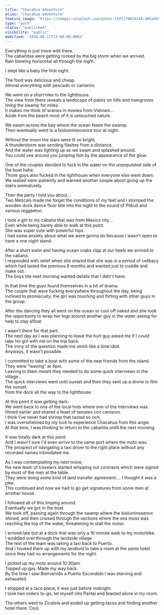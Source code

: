 ```yaml
---
title: "Chacahua Adventure"
alias: "chacahua-adventure"
feature_image: "https://images.unsplash.com/photo-1597179874248-905a95903827?ixlib=rb-1.2.1&q=80&fm=jpg&crop=entropy&cs=tinysrgb&w=2000&fit=max&ixid=eyJhcHBfaWQiOjExNzczfQ"
type: "post"
status: "published"
visibility: "public"
modified: "2020-08-11T13:00:00.000Z"
---
```


<p>Everything is just more wild there. <br>The cabañitas were getting rocked by the big storm when we arrived.<br>Rain blowing horizontal all through the night.</p><p>I slept like a baby the first night.</p><p>The food was delicious and cheap. <br>Almost everything with pescado or camaron.</p><p>We went on a short hike to the lighthouse. <br>The view from there reveals a landscape of palms on hills and mangroves lining the swamp for miles. <br>It makes me think of scenes in movies from Vietnam... <br>Aside from the beach most of it is untouched nature.</p><p>We swam across the bay where the ocean feeds the swamp. <br>Then eventually went to a bioluminescence tour at night. </p><p>Without the moon the stars were lit so bright. <br>A thunderstorm was sending flashes from a distance. <br>And the water was lighting up as we swam and splashed around.<br>You could see around you jumping fish by the appearance of the glow.</p><p>One of the couples decided to fuck in the water on the unpopulated side of the boat haha. <br>Those guys also fucked in the lighthouse when everyone else went down. <br>We waited semi-patiently and warned another couple about going up the stairs prematurely.</p><p>Then the party I told you about... <br>Two Mezcals made me forget the conditions of my feet and I stomped the wooden dock dance floor late into the night to the sound of Pitbull and various reggaeton.</p><p>I took a girl to my cabaña that was from Mexico city... <br>Even while being barely able to walk at this point. <br>She was super cute with powerful hips. <br>I had some anxiety about what we were gonna do because I wasn't open to have a one night stand.</p><p>After a short swim and having ocean crabs clap at our heels we arrived to the cabana.<br>I responded with relief when she shared that she was in a period of celibacy which had lasted the previous 8 months and wanted just to cuddle and make out. <br>The boys the next morning wanted details that I didn't have.</p><p>In that time the guys found themselves in a bit of drama. <br>The couple that were fucking everywhere throughout the day, being inclined to promiscuity, the girl was touching and flirting with other guys in the group.</p><p>After the dancing they all went on the ocean to cool off naked and she took the opportunity to wrap her legs around another guy in the water asking for help to stay afloat.</p><p>I wasn't there for that part. <br>The next day as I was planning to leave the hurt guy asked me if I could take his girl with me on the trip back. <br>The irony of the question made me smirk like a total idiot. <br>Anyways, it wasn't possible.</p><p>I committed to take a boat with some of the new friends from the island. <br>They were "leaving" at 4pm. <br>Leaving to them meant they needed to do some quick interviews in the village... <br>The quick interviews went until sunset and then they sent up a drone to film the sunset, <br>from the dock all the way to the lighthouse.</p><p>At this point it was getting dark.<br>We went back to one of the local huts where one of the interviews was filmed earlier and shared a feast of tamales con camaron. <br>I think I've never had shrimp that tasted so rich. <br>I was overwhelmed by my luck to experience Chacahua from this angle. <br>At that time, I was thinking to return to the cabañita untill the next morning.</p><p>It was totally dark at this point. <br>And I wasn't sure I'd even arrive to the same port where the moto was. <br>The prospect of navigating a taxi driver to the right place without any recorded names intimidated me.</p><p>As I was contemplating my next move, <br>the new team of travelers started whipping out contracts which were signed by most of the men at the table. <br>They were doing some kind of land transfer agreement.... I thought it was a joke. <br>This continued and now we had to go get signatures from some men at another house.</p><p>I followed all of this limping around. <br>Eventually we got in the boat. <br>We took off, passing again through the swamp where the bioluminesence shined, and then cruised through the sections where the sea moss was reaching the top of the water, threatening to stall the motor.</p><p>I arrived late but at a dock that was only a 10 minute walk to my motorbike. <br>I woddled over through the landside village. <br>The rest of the team was taking a taxi back to Puerto. <br>And I hooked them up with my landlord to take a room at the same hotel since they had no arrangements for the night.</p><p>I picked up my moto around 10:30pm. <br>Topped up gas. Made my way back. <br>By the time I saw Bienvenido a Puerto Escondido I was starving and exhausted.</p><p>I stopped at a taco place, it was just before midnight. <br>I took two orders to-go, let myself into Pantai and feasted alone in my room.</p><p>The others went to Zicatela and ended up getting tacos and finding another hotel there. Cool.</p>
